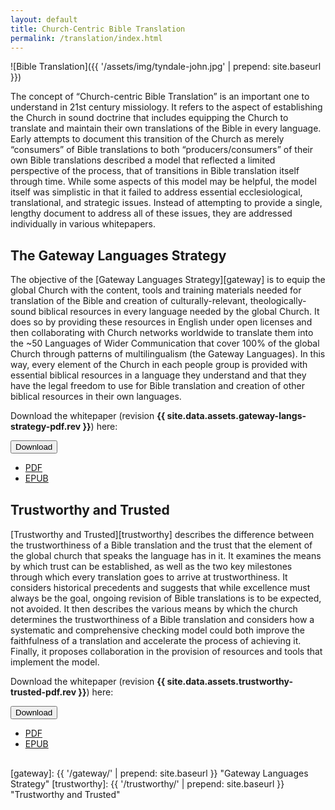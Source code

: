 ```yaml
---
layout: default
title: Church-Centric Bible Translation
permalink: /translation/index.html
---
```


![Bible Translation]({{ '/assets/img/tyndale-john.jpg' | prepend: site.baseurl }})

The concept of “Church-centric Bible Translation” is an important one to understand in 21st century missiology. It refers to the aspect of establishing the Church in sound doctrine that includes equipping the Church to translate and maintain their own translations of the Bible in every language. Early attempts to document this transition of the Church as merely “consumers” of Bible translations to both “producers/consumers” of their own Bible translations described a model that reflected a limited perspective of the process, that of transitions in Bible translation itself through time. While some aspects of this model may be helpful, the model itself was simplistic in that it failed to address essential ecclesiological, translational, and strategic issues. Instead of attempting to provide a single, lengthy document to address all of these issues, they are addressed individually in various whitepapers.

## The Gateway Languages Strategy

The objective of the [Gateway Languages Strategy][gateway] is to equip the global Church with the content, tools and training materials needed for translation of the Bible and creation of culturally-relevant, theologically-sound biblical resources in every language needed by the global Church. It does so by providing these resources in English under open licenses and then collaborating with Church networks worldwide to translate them into the \~50 Languages of Wider Communication that cover 100% of the global Church through patterns of multilingualism (the Gateway Languages). In this way, every element of the Church in each people group is provided with essential biblical resources in a language they understand and that they have the legal freedom to use for Bible translation and creation of other biblical resources in their own languages.

Download the whitepaper (revision **{{ site.data.assets.gateway-langs-strategy-pdf.rev }}**) here:

<div class="btn-group" markdown="0" style="margin-bottom:30px;"><button type="button" class="btn btn-dark dropdown-toggle" data-toggle="dropdown" aria-haspopup="true" aria-expanded="false">Download <span class="caret"></span></button>
<ul class="dropdown-menu">
  <li>
    <a href="{{ site.baseurl }}{{ site.data.assets.gateway-langs-strategy-pdf.url }}">PDF</a>
  </li>
  <li>
    <a href="{{ site.baseurl }}{{ site.data.assets.gateway-langs-strategy-epub.url }}">EPUB</a>
  </li>
</ul>
</div>

## Trustworthy and Trusted

[Trustworthy and Trusted][trustworthy] describes the difference between the trustworthiness of a Bible translation and the trust that the element of the global church that speaks the language has in it. It examines the means by which trust can be established, as well as the two key milestones through which every translation goes to arrive at trustworthiness. It considers historical precedents and suggests that while excellence must always be the goal, ongoing revision of Bible translations is to be expected, not avoided. It then describes the various means by which the church determines the trustworthiness of a Bible translation and considers how a systematic and comprehensive checking model could both improve the faithfulness of a translation and accelerate the process of achieving it. Finally, it proposes collaboration in the provision of resources and tools that implement the model.

Download the whitepaper (revision **{{ site.data.assets.trustworthy-trusted-pdf.rev }}**) here:

<div class="btn-group" markdown="0" style="margin-bottom:30px;"><button type="button" class="btn btn-dark dropdown-toggle" data-toggle="dropdown" aria-haspopup="true" aria-expanded="false">Download <span class="caret"></span></button>
<ul class="dropdown-menu">
  <li>
    <a href="{{ site.baseurl }}{{ site.data.assets.trustworthy-trusted-pdf.url }}">PDF</a>
  </li>
  <li>
    <a href="{{ site.baseurl }}{{ site.data.assets.trustworthy-trusted-epub.url }}">EPUB</a>
  </li>
</ul>
</div>

[gateway]: {{ '/gateway/' | prepend: site.baseurl }} "Gateway Languages Strategy"
[trustworthy]: {{ '/trustworthy/' | prepend: site.baseurl }} "Trustworthy and Trusted"
